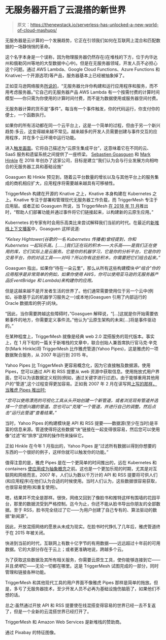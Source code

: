 # 无服务器开启了云混搭的新世界

> 原文：<https://thenewstack.io/serverless-has-unlocked-a-new-world-of-cloud-mashups/>

无服务器是云计算的一个发展趋势，它正在引领我们如何在互联网上混合和匹配数据的一场静悄悄的革命。

这个名字本身是一个误称，因为物理服务器仍然存在(在堆栈的下方，位于内华达州和俄勒冈州等地的大型数据中心中)。但是在无服务器领域，开发人员不必担心这个问题。通过 AWS Lambda、Google Cloud Functions、Azure Functions 和 Knative(一个开源选项)等产品，服务器基本上已经被抽象掉了。

正如亚马逊网络服务[所说的](https://aws.amazon.com/serverless/)，“无服务器允许你构建和运行应用程序和服务，而不用考虑服务器。”它自己的无服务器产品 AWS Lambda 有一个按需付费的计算时间模型——你只需为你使用的计算时间付费，而不是为数据使用或服务器空间付费。

无服务器计算的货币是“事件”。每当有一个事件触发，你的代码运行，你支付你的便士，一个函数执行。

如果你的所有活动都在同一个云平台上，这是一个简单的过程，但由于另一个新兴趋势:多云，这变得越来越不常见。越来越多的开发人员需要创建与事件交互的应用程序，并在多个云环境中运行功能。

进入[触发画面](https://triggermesh.com/)。它将自己描述为“云原生集成平台”，这意味着它在不同的云、SaaS 服务和遗留系统之间提供了一座桥梁。 [Sebastien Goasguen](https://twitter.com/sebgoa) 和 [Mark Hinkle](https://www.linkedin.com/in/markrhinkle/) 在 2018 年创办了这家公司，目标是建立“我们认为会与行业发展方向相吻合的无服务器工具和基础设施”

Goasguen 和 Hinkle 预见到，随着云平台数量的增长以及与其他平台上的服务集成的商机相应扩大，应用程序将需要越来越具有可移植性。

TriggerMesh 构建在开源的 Knative 之上，Knative 本身构建在 Kubernetes 之上。Knative 专注于部署和管理现代无服务器工作负载，而 TriggerMesh 专注于应用层。或者正如 Goasguen 所说，当 TriggerMesh [在 2018 年 11 月](https://triggermesh.com/2018/11/launching-triggermesh/)推出时，“帮助人们部署功能并通过事件将它们链接起来，以构建新的云原生应用。”

Kubernetes 的专家有时会用乐高类比来尝试解释我们当前的时代。在最近的[新堆栈上下文播客](https://thenewstack.io/the-new-stack-context-serverless-application-flows-in-the-cloud/)中，Goasguen 这样说道:

*“Kelsey Hightower(谷歌的一名 Kubernetes 传播者)曾经提到，你和 Kubernetes 一起玩乐高。[……]我们正在玩的积木——大乐高——是我们正在使用的库，它们实际上是云服务。它是你的机器学习，它是你的分析平台，它是你的交易平台，你的对话工具——对吗？所以你有这些积木，你需要把它们组合起来。”*

Goasguen 指出，如果你“待在一朵云里”，那么从所有这些构建模块*中“组合”你的应用程序是非常简单的例如，如果你使用 AWS，你可以使用亚马逊的无服务器产品(EventBridge 和 Lambda)来构建你的应用。*

但是这越来越不是开发者生活的世界了。他们通常需要使用位于另一个云中(例如，谷歌基于云的机器学习服务之一)或本地(Goasguen 引用了内部运行的 Oracle 数据库的例子)的块。

“因此，当你需要跨越这些障碍时，”Goasguen 解释说，“[…]这就是你开始需要依赖事件的地方，你需要定义事件流。”他认为“云原生架构的未来[…]将是事件驱动的。”

在某种程度上，TriggerMesh 就像是经典 web 2.0 混搭服务的现代版本。事实上，在 1 月下旬的一篇关于新堆栈的文章中，联合创始人兼首席执行官马克·辛克尔(Mark Hinkle)将 TriggerMesh 比作雅虎管道(Yahoo Pipes)，这是雅虎的一项数据聚合服务，从 2007 年运行到 2015 年。

Yahoo Pipes 比 TriggerMesh 更容易概念化，因为它直接触及数据源。使用 Pipes，您可以通过 API 和 RSS 提要从 web 资源中获取信息。使用拖放式用户界面，您可以为该数据定义规则(例如，通过关键字进行过滤)。由于能够重用其他用户的“管道”,这个过程变得更加容易。正如我 2007 年 2 月在读写网[上写的那样，当雅虎 Pipes 推出时:](https://web.archive.org/web/20070209230149/http://www.readwriteweb.com/archives/yahoo_pipes_rss_remixer.php)

*“您可以使用漂亮的可视化工具从头开始创建一个新管道，或者浏览现有管道并选择一个您感兴趣的管道。您也可以“克隆”一个管道，并进行自己的调整。然后点击“运行此管道”查看结果。”*

当时，Yahoo Pipes 的构建模块是 API 和 RSS 提要——数据源(至少在当时)是丰富的信息来源。管道使得将这些数据“块”链接在一起变得很容易，然后您可以使用像“过滤”和“排序”这样的操作符来操纵它。

正如 Hinkle 在今年 1 月指出的，Yahoo Pipes 是“过滤所有数据以得到你想要的东西的一个很好的例子，这样你就可以触发你的功能。”

值得注意的是，雅虎 Pipes 是在一个更简单的时间推出的，远在 Kubernetes 和 containers [使应用成为抽象概念](https://thenewstack.io/why-apps-are-fundamentally-different-in-the-kubernetes-era/)之前。这也是一个更加乐观的时期，尤其是对互联网和网络而言。2007 年，人们认为数以千万计的 API 和 RSS 提要将可供人们(和应用程序)在他们认为合适的时候使用。当时人们认为，这些数据很容易获取，也很容易使用(和重复使用)。

嗯，结果并不完全是那样。很快，网络又回到了像脸书和推特这样有围墙的花园平台，那里的数据流受到严格控制。迄今为止，你还不能从脸书导出你朋友的全部数据。至于 RSS，脸书完全绕过了它——为用户创建了自己专有的、算法驱动的数据“新闻源”。

因此，开放混搭网络的愿景从未成为现实。在脸书时代挣扎了几年后，雅虎管道终于在 2015 年被关闭。

快进到当前的时代，互联网上有数十亿字节的有用数据——远远超过十年前的可用数据。它的大部分存在于云上；或者更准确地说，跨越多个云。

为了获取这些数据及其所有相关服务，你需要云原生工具，使你能够连接到它——并且*使用*它——无论一切都在哪里。这是 TriggerMesh 试图完成的一部分，同时管理和链接各种功能。

TriggerMesh 和其他现代工具的用户界面不像雅虎 Pipes 那样是简单的拖放。但是，多亏了无服务器技术，至少开发人员不必再为基础设施伤脑筋了，如果他们不想的话。

总之:虽然通过开放 API 和 RSS 提要使在线混搭变得容易的世界已经一去不复返了，但是一个全新的云混搭世界已经打开了。

TriggerMesh 和 Amazon Web Services 是新堆栈的赞助商。

通过 Pixabay 的特征图像。

<svg xmlns:xlink="http://www.w3.org/1999/xlink" viewBox="0 0 68 31" version="1.1"><title>Group</title> <desc>Created with Sketch.</desc></svg>